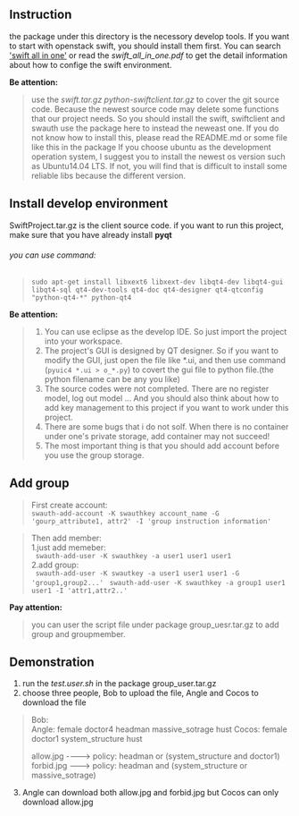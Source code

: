 Instruction
-----------
  the package under this directory is the necessory develop tools. If you want to start with openstack swift, you should install them first. You can search ['swift all in one'](http://docs.openstack.org/developer/swift/development_saio.html) or read the *swift_all_in_one.pdf* to get the detail information about how to confige the swift environment.<br>

**Be attention:**<br>
> use the *swift.tar.gz python-swiftclient.tar.gz* to cover the git source code. Because the newest source code may delete some functions that our project needs. So you should install the swift, swiftclient and swauth use the package here to instead the neweast one. If you do not know how to install this, please read the README.md or some file like this in the package
> If you choose ubuntu as the development operation system, I suggest you to install the newest os version such as Ubuntu14.04 LTS. If not, you will find that is difficult to install some reliable libs because the different version.


Install develop environment
---------------------------
SwiftProject.tar.gz is the client source code. if you want to run this project, make sure that you have already install **pyqt**<br>
###### you can use command: <br>
> `sudo apt-get install libxext6 libxext-dev libqt4-dev libqt4-gui libqt4-sql qt4-dev-tools qt4-doc qt4-designer qt4-qtconfig "python-qt4-*" python-qt4`

**Be attention:**<br>
> 1. You can use eclipse as the develop IDE. So just import the project into your workspace.<br>
> 2. The project's GUI is designed by QT designer. So if you want to modify the GUI, just open the file like \*.ui, and then use command (`pyuic4 *.ui > o_*.py`) to covert the gui file to python file.(the python filename can be any you like)<br>
> 3. The source codes were not completed. There are no register model, log out model ... And you should also think about how to add key management to this project if you want to work under this project.<br>
> 4. There are some bugs that i do not solf. When there is no container under one's private storage, add container may not succeed!<br>
> 5. The most important thing is that you should add account before you use the group storage.<br>
  
Add group
---------
> First create account:<br>
    `swauth-add-account -K swauthkey account_name -G 'gourp_attribute1, attr2' -I 'group instruction information'`

> Then add member:<br>
> 1.just add memeber: <br>
        ` swauth-add-user -K swauthkey -a user1 user1 user1`<br>
> 2.add group: <br>
        ` swauth-add-user -K swautkey -a user1 user1 user1 -G 'group1,group2...'`
        ` swauth-add-user -K swauthkey -a group1 user1 user1 -I 'attr1,attr2..'`

**Pay attention:**<br>
> you can user the script file under package group_uesr.tar.gz to add group and groupmember.

Demonstration
-------------
1. run the *test.user.sh* in the package group_user.tar.gz<br>
2. choose three people, Bob to upload the file, Angle and Cocos to download the file<br>
> Bob:    
> Angle:  female doctor4 headman massive_sotrage hust
> Cocos:  female doctor1 system_structure hust
>
> allow.jpg ----> policy: headman or (system_structure and doctor1)
> forbid.jpg ---> policy: headman and (system_structure or massive_sotrage)

3. Angle can download both allow.jpg and forbid.jpg but Cocos can only download allow.jpg
